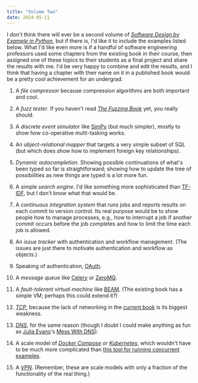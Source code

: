 ```yaml
---
title: "Volume Two"
date: 2024-05-11
---
```


I don't think there will ever be a second volume of [*Software Design by Example in Python*][sdxpy],
but if there is,
I'd like it to include the examples listed below.
What I'd like even more is if a handful of software engineering professors
used some chapters from the existing book in their course,
then assigned one of these topics to their students as a final project
and share the results with me.
I'd be very happy to combine and edit the results,
and I think that having a chapter with their name on it in a published book
would be a pretty cool achievement for an undergrad.

1.  A *file compressor*
    because compression algorithms are both important and cool.

1.  A *fuzz tester*.
    If you haven't read [*The Fuzzing Book*][fuzzing-book] yet, you really should.

1.  A *discrete event simulator* like [SimPy][simpy] (but much simpler),
    mostly to show how co-operative multi-tasking works.

1.  An *object-relational mapper* that targets a very simple subset of SQL
    (but which does show how to implement foreign key relationships).

1.  *Dynamic autocompletion*.
    Showing possible continuations of what's been typed so far is straightforward;
    showing how to update the tree of possibilities as new things are typed is a lot more fun.

1.  A simple *search engine*.
    I'd like something more sophisticated than [TF-IDF][tf-idf],
    but I don't know what that would be.

1.  A *continuous integration system* that runs jobs and reports results on each commit to version control.
    Its real purpose would be to show people how to manage processes,
    e.g.,
    how to interrupt a job if another commit occurs before the job completes
    and how to limit the time each job is allowed.

1.  An *issue tracker* with authentication and workflow management.
    (The issues are just there to motivate authentication and workflow as objects.)

1.  Speaking of authentication, [OAuth][oauth].

1.  A *message queue* like [Celery][celery] or [ZeroMQ][zeromq].

1.  A *fault-tolerant virtual machine* like [BEAM][beam].
    (The existing book has a simple VM; perhaps this could extend it?)

1.  *[TCP][tcp]*,
    because the lack of networking in the [current book][sdxpy] is its biggest weakness.

1.  *[DNS][dns]*,
    for the same reason
    (though I doubt I could make anything as fun as [Julia Evans][evans-julia]'s [Mess With DNS][mess-with-dns]).

1.  A scale model of *[Docker Compose][docker-compose] or [Kubernetes][kubernetes]*,
    which wouldn't have to be much more complicated than
    [this tool for running concurrent examples][concurrent].

1.  A *[VPN][vpn]*.
    (Remember, these are scale models with only a fraction of the functionality of the real thing.)

[beam]: https://en.wikipedia.org/wiki/BEAM_(Erlang_virtual_machine)
[celery]: https://docs.celeryq.dev/
[concurrent]: @root/2024/02/17/concurrent-examples/
[dns]: https://en.wikipedia.org/wiki/Domain_Name_System
[docker-compose]: https://docs.docker.com/compose/
[evans-julia]: https://jvns.ca/
[fuzzing-book]: https://www.fuzzingbook.org/
[kubernetes]: https://kubernetes.io/
[mess-with-dns]: https://messwithdns.net/
[oauth]: https://en.wikipedia.org/wiki/OAuth
[sdxpy]: @root/sdxpy/
[simpy]: https://simpy.readthedocs.io/
[tcp]: https://en.wikipedia.org/wiki/Transmission_Control_Protocol
[tf-idf]: https://en.wikipedia.org/wiki/Tf%E2%80%93idf
[vpn]: https://en.wikipedia.org/wiki/Virtual_private_network
[zeromq]: https://zeromq.org/
